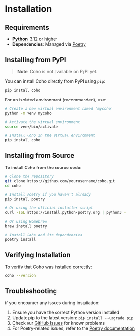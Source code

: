 # Installation

## Requirements

- [**Python**](https://www.python.org/downloads/): 3.12 or higher
- **Dependencies**: Managed via [Poetry](https://python-poetry.org/)

## Installing from PyPI

> **Note:** Coho is not available on PyPI yet.

You can install Coho directly from PyPI using `pip`:

```bash
pip install coho
```

For an isolated environment (recommended), use:

```bash
# Create a new virtual environment named 'mycoho'
python -m venv mycoho

# Activate the virtual environment
source venv/bin/activate

# Install Coho in the virtual environment
pip install coho
```

## Installing from Source

To install Coho from the source code:

```bash
# Clone the repository
git clone https://github.com/yourusername/coho.git
cd coho

# Install Poetry if you haven't already
pip install poetry

# Or using the official installer script
curl -sSL https://install.python-poetry.org | python3 -

# Or using Homebrew
brew install poetry

# Install Coho and its dependencies 
poetry install
```

## Verifying Installation

To verify that Coho was installed correctly:

```bash
coho --version
```

## Troubleshooting

If you encounter any issues during installation:

1. Ensure you have the correct Python version installed
2. Update pip to the latest version: `pip install --upgrade pip`
3. Check our [GitHub Issues](https://github.com/dgursoy/coho/issues) for known problems
4. For Poetry-related issues, refer to the [Poetry documentation](https://python-poetry.org/docs/)
